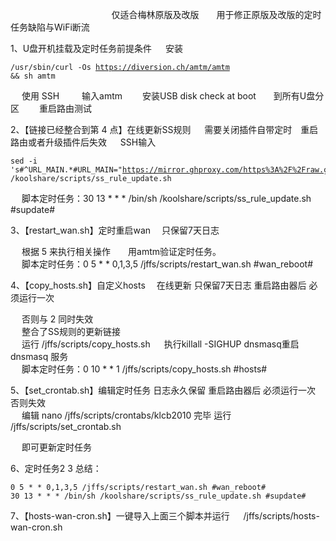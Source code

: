    　      　      　      　      　      　      　      　      　 仅适合梅林原版及改版　　用于修正原版及改版的定时任务缺陷与WiFi断流

1、U盘开机挂载及定时任务前提条件
   　   安装 <pre><code class="language-html">/usr/sbin/curl -Os https://diversion.ch/amtm/amtm && sh amtm</code></pre>
   　   使用 SSH 　　 输入amtm　　  安装USB disk check at boot　　到所有U盘分区 　　重启路由测试



2、【链接已经整合到第 4 点】在线更新SS规则 　 需要关闭插件自带定时　重启路由或者升级插件后失效 
     　   SSH输入
   　      　   <pre><code class="language-html">sed -i 's#^URL_MAIN.*#URL_MAIN="https://mirror.ghproxy.com/https%3A%2F%2Fraw.githubusercontent.com%2Fqxzg%2FActions%2F3.0%2Ffancyss_rules"#g' /koolshare/scripts/ss_rule_update.sh</code></pre>
   　   脚本定时任务：30 13 * * * /bin/sh /koolshare/scripts/ss_rule_update.sh #supdate#


3、【restart_wan.sh】定时重启wan  　只保留7天日志

   　   根据 5 来执行相关操作　　用amtm验证定时任务。
   　  
   　   脚本定时任务：0 5 * * 0,1,3,5 /jffs/scripts/restart_wan.sh #wan_reboot#

4、【copy_hosts.sh】自定义hosts  　在线更新   只保留7天日志  重启路由器后 必须运行一次  

   　   否则与 2 同时失效
   　   
   　   整合了SS规则的更新链接
   　   
   　   运行 /jffs/scripts/copy_hosts.sh
   　   执行killall -SIGHUP dnsmasq重启 dnsmasq 服务  
   　   脚本定时任务：0 10 * * 1 /jffs/scripts/copy_hosts.sh #hosts#
       
5、【set_crontab.sh】编辑定时任务 日志永久保留   重启路由器后 必须运行一次  否则失效
   　  
   　   编辑 nano /jffs/scripts/crontabs/klcb2010 完毕  运行 /jffs/scripts/set_crontab.sh
       
   　   即可更新定时任务
   　  

6、定时任务2 3 总结：

<pre><code class="language-html">0 5 * * 0,1,3,5 /jffs/scripts/restart_wan.sh #wan_reboot#
30 13 * * * /bin/sh /koolshare/scripts/ss_rule_update.sh #supdate#</code></pre>


7、【hosts-wan-cron.sh】一键导入上面三个脚本并运行
   　   /jffs/scripts/hosts-wan-cron.sh
